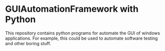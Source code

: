 # GUIAutomationFramework with Python

This repository contains python programs for automate the GUI of windows applications.
For example, this could be used to automate software testing and other boring stuff.

